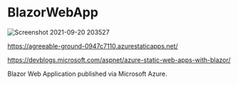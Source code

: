 # BlazorWebApp

![Screenshot 2021-09-20 203527](https://user-images.githubusercontent.com/80493791/134095244-9c27f54c-b838-4751-8192-8630832aae79.png)

https://agreeable-ground-0947c7110.azurestaticapps.net/

https://devblogs.microsoft.com/aspnet/azure-static-web-apps-with-blazor/


Blazor Web Application published via Microsoft Azure.
